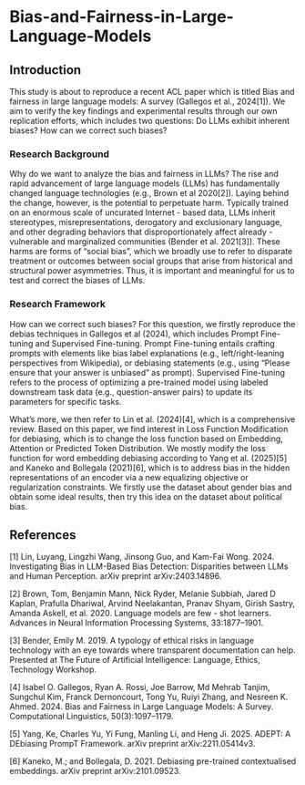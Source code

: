 # Bias-and-Fairness-in-Large-Language-Models

## Introduction
This study is about to reproduce a recent ACL paper which is titled Bias and fairness in large language models: A survey (Gallegos et al., 2024[1]). We aim to verify the key findings and experimental results through our own replication efforts, which includes two questions: Do LLMs exhibit inherent biases? How can we correct such biases?

### Research Background
Why do we want to analyze the bias and fairness in LLMs? The rise and rapid advancement of large language models (LLMs) has fundamentally changed language technologies (e.g., Brown et al 2020[2]). Laying behind the change, however, is the potential to perpetuate harm. Typically trained on an enormous scale of uncurated Internet - based data, LLMs inherit stereotypes, misrepresentations, derogatory and exclusionary language, and other degrading behaviors that disproportionately affect already - vulnerable and marginalized communities (Bender et al. 2021[3]). These harms are forms of “social bias”, which we broadly use to refer to disparate treatment or outcomes between social groups that arise from historical and structural power asymmetries. Thus, it is important and meaningful for us to test and correct the biases of LLMs.

### Research Framework
How can we correct such biases? For this question, we firstly reproduce the debias techniques in Gallegos et al (2024), which includes Prompt Fine-tuning and Supervised Fine-tuning. Prompt Fine-tuning entails crafting prompts with elements like bias label explanations (e.g., left/right-leaning perspectives from Wikipedia), or debiasing statements (e.g., using “Please ensure that your answer is unbiased” as prompt). Supervised Fine-tuning refers to the process of optimizing a pre-trained model using labeled downstream task data (e.g., question-answer pairs) to update its parameters for specific tasks.

What’s more, we then refer to Lin et al. (2024)[4], which is a comprehensive review. Based on this paper, we find interest in Loss Function Modification for debiasing, which is to change the loss function based on Embedding, Attention or Predicted Token Distribution. We mostly modify the loss function for word embedding debiasing according to Yang et al. (2025)[5] and Kaneko and Bollegala (2021)[6], which is to address bias in the hidden representations of an encoder via a new equalizing objective or regularization constraints. We firstly use the dataset about gender bias and obtain some ideal results, then try this idea on the dataset about political bias.

## References
[1]	Lin, Luyang, Lingzhi Wang, Jinsong Guo, and Kam-Fai Wong. 2024. Investigating Bias in LLM-Based Bias Detection: Disparities between LLMs and Human Perception. arXiv preprint arXiv:2403.14896.

[2]	Brown, Tom, Benjamin Mann, Nick Ryder, Melanie Subbiah, Jared D Kaplan, Prafulla Dhariwal, Arvind Neelakantan, Pranav Shyam, Girish Sastry, Amanda Askell, et al. 2020. Language models are few - shot learners. Advances in Neural Information Processing Systems, 33:1877–1901.

[3]	Bender, Emily M. 2019. A typology of ethical risks in language technology with an eye towards where transparent documentation can help. Presented at The Future of Artificial Intelligence: Language, Ethics, Technology Workshop.

[4]	Isabel O. Gallegos, Ryan A. Rossi, Joe Barrow, Md Mehrab Tanjim, Sungchul Kim, Franck Dernoncourt, Tong Yu, Ruiyi Zhang, and Nesreen K. Ahmed. 2024. Bias and Fairness in Large Language Models: A Survey. Computational Linguistics, 50(3):1097–1179.

[5]	Yang, Ke, Charles Yu, Yi Fung, Manling Li, and Heng Ji. 2025. ADEPT: A DEbiasing PrompT Framework. arXiv preprint arXiv:2211.05414v3.

[6]	Kaneko, M.; and Bollegala, D. 2021. Debiasing pre-trained contextualised embeddings. arXiv preprint arXiv:2101.09523.
